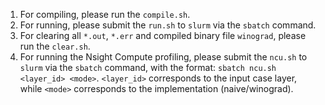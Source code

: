 1. For compiling, please run the `compile.sh`.
2. For running, please submit the `run.sh` to `slurm` via the `sbatch` command.
3. For clearing all `*.out`, `*.err` and compiled binary file `winograd`, please run the `clear.sh`.
4. For running the Nsight Compute profiling, please submit the `ncu.sh` to `slurm` via the `sbatch` command, with the format: `sbatch ncu.sh <layer_id> <mode>`. `<layer_id>` corresponds to the input case layer, while `<mode>` corresponds to the implementation (naive/winograd).
